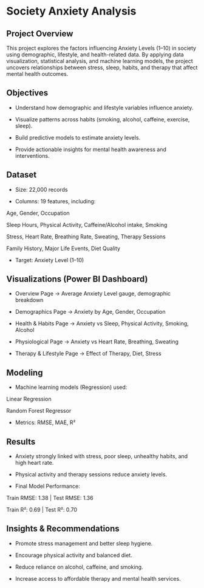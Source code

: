 # Society Anxiety Analysis

## Project Overview
This project explores the factors influencing Anxiety Levels (1–10) in society using demographic, lifestyle, and health-related data. By applying data visualization, statistical analysis, and machine learning models, the project uncovers relationships between stress, sleep, habits, and therapy that affect mental health outcomes.

## Objectives
- Understand how demographic and lifestyle variables influence anxiety.

- Visualize patterns across habits (smoking, alcohol, caffeine, exercise, sleep).

- Build predictive models to estimate anxiety levels.

- Provide actionable insights for mental health awareness and interventions.

## Dataset
- Size: 22,000 records

- Columns: 19 features, including:

Age, Gender, Occupation

Sleep Hours, Physical Activity, Caffeine/Alcohol intake, Smoking

Stress, Heart Rate, Breathing Rate, Sweating, Therapy Sessions

Family History, Major Life Events, Diet Quality

- Target: Anxiety Level (1–10)

## Visualizations (Power BI Dashboard)
- Overview Page → Average Anxiety Level gauge, demographic breakdown

- Demographics Page → Anxiety by Age, Gender, Occupation

- Health & Habits Page → Anxiety vs Sleep, Physical Activity, Smoking, Alcohol

- Physiological Page → Anxiety vs Heart Rate, Breathing, Sweating

- Therapy & Lifestyle Page → Effect of Therapy, Diet, Stress

## Modeling

- Machine learning models (Regression) used:

Linear Regression

Random Forest Regressor

- Metrics: RMSE, MAE, R²

## Results
- Anxiety strongly linked with stress, poor sleep, unhealthy habits, and high heart rate.

- Physical activity and therapy sessions reduce anxiety levels.

- Final Model Performance:

Train RMSE: 1.38 | Test RMSE: 1.36

Train R²: 0.69 | Test R²: 0.70

## Insights & Recommendations
- Promote stress management and better sleep hygiene.

- Encourage physical activity and balanced diet.

- Reduce reliance on alcohol, caffeine, and smoking.

- Increase access to affordable therapy and mental health services.
